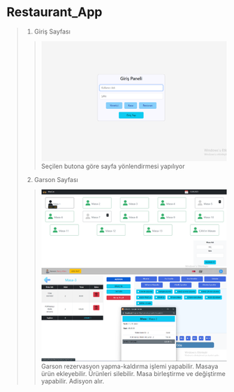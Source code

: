 # Restaurant_App
> 1. Giriş Sayfası
>> ![index](screenshot/giriş.png)
>> Seçilen butona göre sayfa yönlendirmesi yapılıyor
> 2. Garson Sayfası
>> ![anasayfa](screenshot/garson1.png)
>> ![masadetay](screenshot/garson2.png)
>> Garson rezervasyon yapma-kaldırma işlemi yapabilir. Masaya ürün ekleyebilir. Ürünleri silebilir. Masa birleştirme ve değiştirme yapabilir. Adisyon alır.
